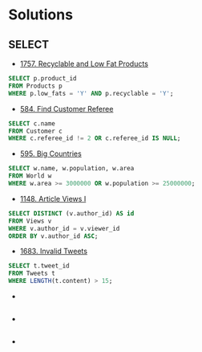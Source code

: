 # Solutions

## SELECT
- [1757. Recyclable and Low Fat Products](https://leetcode.com/problems/recyclable-and-low-fat-products/description)
```sql
SELECT p.product_id
FROM Products p
WHERE p.low_fats = 'Y' AND p.recyclable = 'Y';
```

- [584. Find Customer Referee](https://leetcode.com/problems/find-customer-referee/description)
```sql
SELECT c.name
FROM Customer c
WHERE c.referee_id != 2 OR c.referee_id IS NULL;
```

- [595. Big Countries](https://leetcode.com/problems/big-countries/description)
```sql
SELECT w.name, w.population, w.area
FROM World w
WHERE w.area >= 3000000 OR w.population >= 25000000;
```

- [1148. Article Views I](https://leetcode.com/problems/article-views-i/description/?envType=study-plan-v2&envId=top-sql-50)
```sql
SELECT DISTINCT (v.author_id) AS id 
FROM Views v
WHERE v.author_id = v.viewer_id
ORDER BY v.author_id ASC;
```

- [1683. Invalid Tweets](https://leetcode.com/problems/invalid-tweets/description)
```sql
SELECT t.tweet_id 
FROM Tweets t
WHERE LENGTH(t.content) > 15; 
```



- []()
```sql

```

- []()
```sql

```

- []()
```sql

```